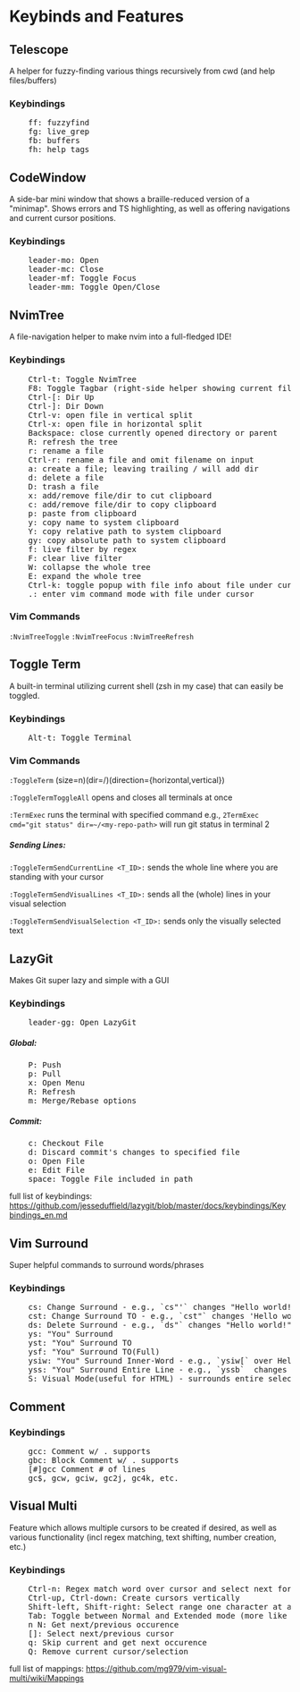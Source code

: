 # Keybinds and Features


## Telescope
A helper for fuzzy-finding various things recursively 
from cwd (and help files/buffers)
### Keybindings
<pre>
    <kbd>ff</kbd>: fuzzyfind
    <kbd>fg</kbd>: live_grep
    <kbd>fb</kbd>: buffers
    <kbd>fh</kbd>: help_tags
</pre>

## CodeWindow
A side-bar mini window that shows a braille-reduced version
of a "minimap". Shows errors and TS highlighting, as well
as offering navigations and current cursor positions.

### Keybindings

<pre>
    <kbd>leader-mo</kbd>: Open
    <kbd>leader-mc</kbd>: Close
    <kbd>leader-mf</kbd>: Toggle Focus
    <kbd>leader-mm</kbd>: Toggle Open/Close
</pre>


## NvimTree
A file-navigation helper to make nvim into a full-fledged IDE!

### Keybindings
<pre>
    <kbd>Ctrl-t</kbd>: Toggle NvimTree
    <kbd>F8</kbd>: Toggle Tagbar (right-side helper showing current file debug info)
    <kbd>Ctrl-[</kbd>: Dir Up
    <kbd>Ctrl-]</kbd>: Dir Down
    <kbd>Ctrl-v</kbd>: open file in vertical split
    <kbd>Ctrl-x</kbd>: open file in horizontal split
    <kbd>Backspace</kbd>: close currently opened directory or parent
    <kbd>R</kbd>: refresh the tree
    <kbd>r</kbd>: rename a file
    <kbd>Ctrl-r</kbd>: rename a file and omit filename on input
    <kbd>a</kbd>: create a file; leaving trailing / will add dir
    <kbd>d</kbd>: delete a file
    <kbd>D</kbd>: trash a file
    <kbd>x</kbd>: add/remove file/dir to cut clipboard
    <kbd>c</kbd>: add/remove file/dir to copy clipboard
    <kbd>p</kbd>: paste from clipboard
    <kbd>y</kbd>: copy name to system clipboard
    <kbd>Y</kbd>: copy relative path to system clipboard
    <kbd>gy</kbd>: copy absolute path to system clipboard
    <kbd>f</kbd>: live filter by regex
    <kbd>F</kbd>: clear live filter
    <kbd>W</kbd>: collapse the whole tree
    <kbd>E</kbd>: expand the whole tree
    <kbd>Ctrl-k</kbd>: toggle popup with file info about file under cursor
    <kbd>.</kbd>: enter vim command mode with file under cursor
</pre>

### Vim Commands

`:NvimTreeToggle`
`:NvimTreeFocus`
`:NvimTreeRefresh`


## Toggle Term
A built-in terminal utilizing current shell (zsh in my case)
that can easily be toggled. 

### Keybindings
<pre>
    <kbd>Alt-t</kbd>: Toggle Terminal
</pre>

### Vim Commands
`:ToggleTerm` (size=n)(dir=/)(direction={horizontal,vertical})
  
`:ToggleTermToggleAll` opens and closes all terminals at once
  
`:TermExec` runs the terminal with specified command e.g., `2TermExec cmd="git status" dir=~/<my-repo-path>` will run git status in terminal 2
  
##### Sending Lines:
`:ToggleTermSendCurrentLine <T_ID>:` sends the whole line where you are standing with your cursor

`:ToggleTermSendVisualLines <T_ID>:` sends all the (whole) lines in your visual selection
    
`:ToggleTermSendVisualSelection <T_ID>:` sends only the visually selected text

## LazyGit
Makes Git super lazy and simple with a GUI
### Keybindings
<pre>
    <kbd>leader-gg</kbd>: Open LazyGit
</pre>
##### Global:
<pre>
    <kbd>P</kbd>: Push
    <kbd>p</kbd>: Pull
    <kbd>x</kbd>: Open Menu
    <kbd>R</kbd>: Refresh
    <kbd>m</kbd>: Merge/Rebase options
</pre>

##### Commit:
<pre>
    <kbd>c</kbd>: Checkout File
    <kbd>d</kbd>: Discard commit's changes to specified file
    <kbd>o</kbd>: Open File
    <kbd>e</kbd>: Edit File
    <kbd>space</kbd>: Toggle File included in path
</pre>

full list of keybindings: https://github.com/jesseduffield/lazygit/blob/master/docs/keybindings/Keybindings_en.md

## Vim Surround
Super helpful commands to surround words/phrases

### Keybindings
<pre>
    <kbd>cs</kbd>: Change Surround - e.g., `cs"'` changes "Hello world!" to 'Hello world!'
    <kbd>cst</kbd>: Change Surround TO - e.g., `cst"` changes 'Hello world!' to "Hello world!"
    <kbd>ds</kbd>: Delete Surround - e.g., `ds"` changes "Hello world!" to Hello world!
    <kbd>ys</kbd>: "You" Surround
    <kbd>yst</kbd>: "You" Surround TO
    <kbd>ysf</kbd>: "You" Surround TO(Full)
    <kbd>ysiw</kbd>: "You" Surround Inner-Word - e.g., `ysiw[` over Hello changes Hello world! to [Hello] world!
    <kbd>yss</kbd>: "You" Surround Entire Line - e.g., `yssb`  changes Hello world! to (Hello world!)
    <kbd>S</kbd>: Visual Mode(useful for HTML) - surrounds entire selection with <> tags and closes appropriately
</pre>

  
## Comment

### Keybindings
<pre>
    <kbd>gcc</kbd>: Comment w/ . supports
    <kbd>gbc</kbd>: Block Comment w/ . supports
    <kbd>[#]gcc</kbd> Comment # of lines
    <kbd>gc$, gcw, gciw, gc2j, gc4k, etc.</kbd>
</pre>


## Visual Multi
  
Feature which allows multiple cursors to be created if desired,
as well as various functionality (incl regex matching, text shifting,
number creation, etc.)

### Keybindings

<pre>
    <kbd>Ctrl-n</kbd>: Regex match word over cursor and select next for Visual-Multi mode
    <kbd>Ctrl-up, Ctrl-down</kbd>: Create cursors vertically
    <kbd>Shift-left, Shift-right</kbd>: Select range one character at a time
    <kbd>Tab</kbd>: Toggle between Normal and Extended mode (more like visual)
    <kbd>n N</kbd>: Get next/previous occurence
    <kbd>[]</kbd>: Select next/previous cursor
    <kbd>q</kbd>: Skip current and get next occurence
    <kbd>Q</kbd>: Remove current cursor/selection
</pre>

full list of mappings: https://github.com/mg979/vim-visual-multi/wiki/Mappings


